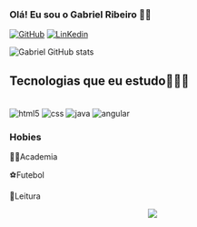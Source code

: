 ### Olá! Eu sou o Gabriel Ribeiro ✌🏼

[![GitHub](https://img.shields.io/badge/GitHub-100000?style=for-the-badge&logo=github&logoColor=white)](https://github.com/Gabriel098690)
[![LinKedin](https://img.shields.io/badge/LinkedIn-0077B5?style=for-the-badge&logo=linkedin&logoColor=white)](https://www.linkedin.com/in/gabriel-ribeiro-31a2b11b2/)

![Gabriel GitHub stats](https://github-readme-stats.vercel.app/api?username=Gabriel098690&show_icons=true&theme=dracula)

## Tecnologias que eu estudo👨🏻‍💻
<div style="display: inline_block"><br/>
<img align="center" alt="html5" src="https://img.shields.io/badge/HTML5-E34F26?style=for-the-badge&logo=html5&logoColor=white" />
<img align="center" alt="css" src="https://img.shields.io/badge/CSS3-1572B6?style=for-the-badge&logo=css3&logoColor=white" />
<img align="center" alt="java" src="https://img.shields.io/badge/Java-ED8B00?style=for-the-badge&logo=java&logoColor=white" /> 
<img align="center" alt="angular" src="https://img.shields.io/badge/Angular-DD0031?style=for-the-badge&logo=angular&logoColor=white" />
</div>

### Hobies
💪🏻Academia

⚽Futebol

📖Leitura


<p align="center">
  <img src="https://i2.wp.com/www.soulgeek.com.br/wp-content/uploads/2015/02/gif_from_my_pac_man_nyan_cat_video_on_youtube_by_steamgk-d4gfkll.gif?resize=349%2C240" />




